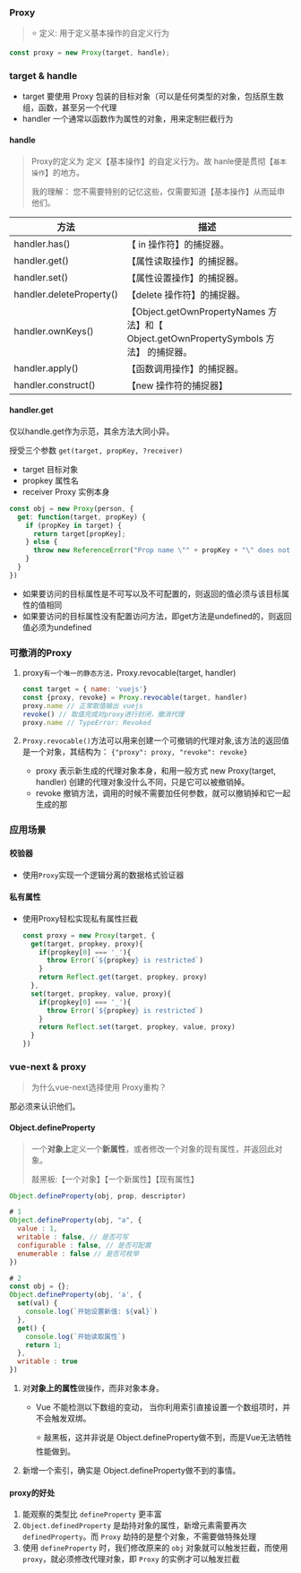 ### Proxy

> ⭐ 定义:   用于定义基本操作的自定义行为

````js
const proxy = new Proxy(target, handle);
````

### target & handle

- target 要使用 Proxy 包装的目标对象（可以是任何类型的对象，包括原生数组，函数，甚至另一个代理
- handler 一个通常以函数作为属性的对象，用来定制拦截行为

#### handle

> Proxy的定义为 定义【基本操作】的自定义行为。故 hanle便是贯彻【`基本操作`】的地方。
>
> 我的理解： 您不需要特别的记忆这些，仅需要知道【基本操作】从而延申他们。

| 方法                     | 描述                                                         |
| ------------------------ | ------------------------------------------------------------ |
| handler.has()            | 【 in 操作符】的捕捉器。                                     |
| handler.get()            | 【属性读取操作】的捕捉器。                                   |
| handler.set()            | 【属性设置操作】的捕捉器。                                   |
| handler.deleteProperty() | 【delete 操作符】的捕捉器。                                  |
| handler.ownKeys()        | 【Object.getOwnPropertyNames 方法】和【 Object.getOwnPropertySymbols 方法】           的捕捉器。 |
| handler.apply()          | 【函数调用操作】的捕捉器。                                   |
| handler.construct()      | 【new 操作符的捕捉器】                                       |

#### handler.get

仅以handle.get作为示范，其余方法大同小异。

授受三个参数 `get(target, propKey, ?receiver)`

- target 目标对象
- propkey 属性名
- receiver Proxy 实例本身

````js
const obj = new Proxy(person, {
  get: function(target, propKey) {
    if (propKey in target) {
      return target[propKey];
    } else {
      throw new ReferenceError("Prop name \"" + propKey + "\" does not exist.");
    }
  }
})
````

- 如果要访问的目标属性是不可写以及不可配置的，则返回的值必须与该目标属性的值相同
- 如果要访问的目标属性没有配置访问方法，即get方法是undefined的，则返回值必须为undefined

### 可撤消的Proxy

1. proxy`有一个唯一的静态方法，`Proxy.revocable(target, handler)

   ```js
   const target = { name: 'vuejs'}
   const {proxy, revoke} = Proxy.revocable(target, handler)
   proxy.name // 正常取值输出 vuejs
   revoke() // 取值完成对proxy进行封闭，撤消代理
   proxy.name // TypeError: Revoked
   ```

2. `Proxy.revocable()`方法可以用来创建一个可撤销的代理对象,该方法的返回值是一个对象，其结构为： `{"proxy": proxy, "revoke": revoke}`
   - proxy 表示新生成的代理对象本身，和用一般方式 new Proxy(target, handler) 创建的代理对象没什么不同，只是它可以被撤销掉。
   - revoke 撤销方法，调用的时候不需要加任何参数，就可以撤销掉和它一起生成的那

### 应用场景

#### 校验器

- 使用`Proxy`实现一个逻辑分离的数据格式验证器

#### 私有属性

- 使用Proxy轻松实现私有属性拦截

  ````js
  const proxy = new Proxy(target, {
    get(target, propkey, proxy){
      if(propkey[0] === '_'){
        throw Error(`${propkey} is restricted`)
      }
      return Reflect.get(target, propkey, proxy)
    },
    set(target, propkey, value, proxy){
      if(propkey[0] === '_'){
        throw Error(`${propkey} is restricted`)
      }
      return Reflect.set(target, propkey, value, proxy)
    }
  })
  ````

### vue-next & proxy

> 为什么vue-next选择使用 Proxy重构？

那必须来认识他们。

#### Object.defineProperty

> 一个**对象上**定义一个**新属性**，或者修改一个对象的现有属性，并返回此对象。
>
> 敲黑板:【一个对象】【一个新属性】【现有属性】

`````js
Object.defineProperty(obj, prop, descriptor)

# 1
Object.defineProperty(obj, "a", {
  value : 1,
  writable : false, // 是否可写 
  configurable : false, // 是否可配置
  enumerable : false // 是否可枚举
})

# 2
const obj = {};
Object.defineProperty(obj, 'a', {
  set(val) {
    console.log(`开始设置新值: ${val}`)
  },
  get() { 
    console.log(`开始读取属性`)
    return 1; 
  },
  writable : true
})
`````

1. 对**对象上的属性**做操作，而非对象本身。

   - Vue 不能检测以下数组的变动， 当你利用索引直接设置一个数组项时，并不会触发双绑。

     ⭐ 敲黑板，这并非说是 Object.defineProperty做不到，而是Vue无法牺牲性能做到。

2. 新增一个索引，确实是 Object.defineProperty做不到的事情。

#### proxy的好处

1. 能观察的类型比 `defineProperty` 更丰富
2. `Object.definedProperty` 是劫持对象的属性，新增元素需要再次 `definedProperty`。而 `Proxy` 劫持的是整个对象，不需要做特殊处理
3. 使用 `defineProperty` 时，我们修改原来的 `obj` 对象就可以触发拦截，而使用 `proxy`，就必须修改代理对象，即 `Proxy` 的实例才可以触发拦截

